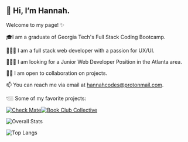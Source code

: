## 👋 Hi, I’m Hannah.

Welcome to my page! ✨

🎓I am a graduate of Georgia Tech's Full Stack Coding Bootcamp.

👩🏼‍💻 I am a full stack web developer with a passion for UX/UI.

🕵🏼‍♀️ I am looking for a Junior Web Developer Position in the Atlanta area.

🙋🏼 I am open to collaboration on projects.

📫 You can reach me via email at hannahcodes@protonmail.com.

👇🏼 Some of my favorite projects: 

[![Check Mate](https://github-readme-stats.vercel.app/api/pin/?username=hannahnmcdonald&repo=check-mate&theme=nightowl)](https://github.com/hannahnmcdonald/check-mate)[![Book Club Collective](https://github-readme-stats.vercel.app/api/pin/?username=hannahnmcdonald&repo=Book-Club-Collective&theme=nightowl)](https://github.com/hannahnmcdonald/Book-Club-Collective) 


<p align="center">
  
![Overall Stats](https://github-readme-stats.vercel.app/api?username=hannahnmcdonald&count_private=false&show_icons=true&theme=nightowl) 

![Top Langs](https://github-readme-stats.vercel.app/api/top-langs/?username=hannahnmcdonald&layout=compact&theme=nightowl)
  
</p>




